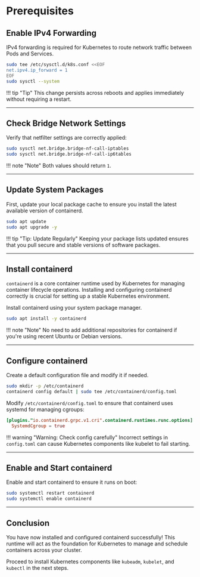 # Prerequisites

## Enable IPv4 Forwarding

IPv4 forwarding is required for Kubernetes to route network traffic between Pods and Services.

```bash
sudo tee /etc/sysctl.d/k8s.conf <<EOF
net.ipv4.ip_forward = 1
EOF
sudo sysctl --system
```

!!! tip "Tip"
    This change persists across reboots and applies immediately without requiring a restart.

---

## Check Bridge Network Settings

Verify that netfilter settings are correctly applied:

```bash
sudo sysctl net.bridge.bridge-nf-call-iptables
sudo sysctl net.bridge.bridge-nf-call-ip6tables
```

!!! note "Note"
    Both values should return `1`.

---

## Update System Packages

First, update your local package cache to ensure you install the latest available version of containerd.

```bash
sudo apt update
sudo apt upgrade -y
```

!!! tip "Tip: Update Regularly"
    Keeping your package lists updated ensures that you pull secure and stable versions of software packages.

---

## Install containerd

`containerd` is a core container runtime used by Kubernetes for managing container lifecycle operations. 
Installing and configuring containerd correctly is crucial for setting up a stable Kubernetes environment.


Install containerd using your system package manager.

```bash
sudo apt install -y containerd
```

!!! note "Note"
    No need to add additional repositories for containerd if you're using recent Ubuntu or Debian versions.

---

## Configure containerd

Create a default configuration file and modify it if needed.

```bash
sudo mkdir -p /etc/containerd
containerd config default | sudo tee /etc/containerd/config.toml
```

Modify `/etc/containerd/config.toml` to ensure that containerd uses systemd for managing cgroups:

```toml
[plugins."io.containerd.grpc.v1.cri".containerd.runtimes.runc.options]
  SystemdCgroup = true
```

!!! warning "Warning: Check config carefully"
    Incorrect settings in `config.toml` can cause Kubernetes components like kubelet to fail starting.

---

## Enable and Start containerd

Enable and start containerd to ensure it runs on boot:

```bash
sudo systemctl restart containerd
sudo systemctl enable containerd
```

---

## Conclusion

You have now installed and configured containerd successfully! 
This runtime will act as the foundation for Kubernetes to manage and schedule containers across your cluster.

Proceed to install Kubernetes components like `kubeadm`, `kubelet`, and `kubectl` in the next steps.
